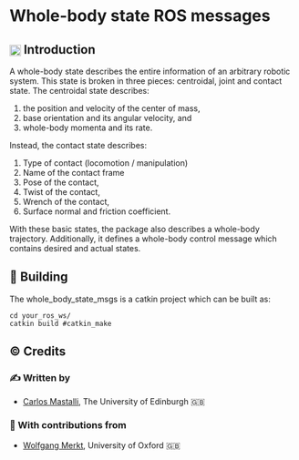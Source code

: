 Whole-body state ROS messages
==============================================

## <img align="center" height="20" src="https://i.imgur.com/vAYeCzC.png"/> Introduction

A whole-body state describes the entire information of an arbitrary robotic system. This state is broken in three pieces: centroidal, joint and contact state.
The centroidal state describes:
  1. the position and velocity of the center of mass,
  2. base orientation and its angular velocity, and
  3. whole-body momenta and its rate.
  
Instead, the contact state describes:
  1. Type of contact (locomotion / manipulation)
  2. Name of the contact frame
  3. Pose of the contact,
  4. Twist of the contact,
  5. Wrench of the contact,
  6. Surface normal and friction coefficient.

With these basic states, the package also describes a whole-body trajectory. Additionally, it defines a whole-body control message which contains desired and actual states.

## :penguin: Building

The whole_body_state_msgs is a catkin project which can be built as:

	cd your_ros_ws/
	catkin build #catkin_make

## :copyright: Credits

### :writing_hand: Written by

- [Carlos Mastalli](https://cmastalli.github.io/), The University of Edinburgh :uk:

### :construction_worker: With contributions from

- [Wolfgang Merkt](http://www.wolfgangmerkt.com/research/), University of Oxford :uk:

